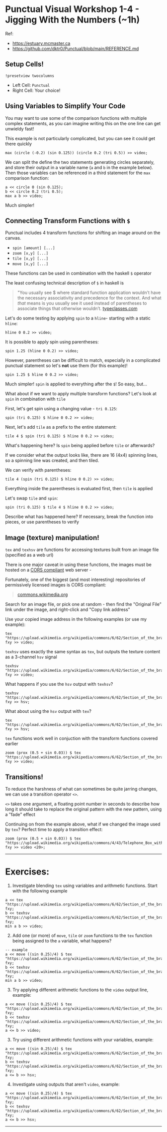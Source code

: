 # Punctual Visual Workshop 1-4 - Jigging With the Numbers (~1h)

Ref: 
 - https://estuary.mcmaster.ca
 - https://github.com/dktr0/Punctual/blob/main/REFERENCE.md

## Setup Cells!

`!presetview twocolumns`

 - Left Cell: `Punctual`
 - Right Cell:  Your choice!

## Using Variables to Simplify Your Code

You may want to use some of the comparison functions with multiple complex statements, as you can imagine writing this on the one line can get unwieldy fast!

This example is not particularly complicated, but you can see it could get there quickly

```
max (circle (-0.2) (sin 0.125)) (circle 0.2 (tri 0.5)) >> video;
```

We can split the define the two statements generating circles separately, and store their output in a variable name (`a` and `b` in the example below). Then those variables can be referenced in a third statement for the `max` comparison function:

```
a << circle 0 (sin 0.125);
b << circle 0.2 (tri 0.5);
max a b >> video;
```
Much simpler!

## Connecting Transform Functions with `$`

Punctual includes 4 transform functions for shifting an image around on the canvas. 
 - `spin [amount] [...]`
 - `zoom [x,y] [...]`
 - `tile [x,y] [...]`
 - `move [x,y] [...]`

These functions can be used in combination with the haskell `$` operator

The least confusing technical description of `$` in haskell is

> "You usually see $ where standard function application wouldn’t have the necessary associativity and precedence for the context. And what *that* means is you usually see it used instead of parentheses to associate things that otherwise wouldn’t.
> [typeclasses.com](https://typeclasses.com/featured/dollar)

Let's do some testing by applying `spin` to a `hline`- starting with a static `hline`:

```
hline 0 0.2 >> video;
```

It is possible to apply spin using parentheses:

```
spin 1.25 (hline 0 0.2) >> video;
```

However, parentheses can be difficult to match, especially in a complicated punctual statement so let's **not** use them (for this example)!

```
spin 1.25 $ hline 0 0.2 >> video;
```

Much simpler! `spin` is applied to everything after the `$`! So easy, but...

What about if we want to apply multiple transform functions? Let's look at `spin` in combination with `tile`

First, let's get spin using a changing value - `tri 0.125`:

```
spin (tri 0.125) $ hline 0 0.2 >> video;
```

Next, let's add `tile` as a prefix to the entire statement:

```
tile 4 $ spin (tri 0.125) $ hline 0 0.2 >> video;
```

What's happening here? Is `spin` being applied before `tile` or afterwards?

If we consider what the output looks like, there are 16 (4x4) spinning lines, so a spinning line was created, and then tiled.

We can verify with parentheses:

```
tile 4 (spin (tri 0.125) $ hline 0 0.2) >> video;
```

Everything inside the parentheses is evaluated first, then `tile` is applied

Let's swap `tile` and `spin`:

```
spin (tri 0.125) $ tile 4 $ hline 0 0.2 >> video;
```

Describe what has happened here? If necessary, break the function into pieces, or use parentheses to verify 


## Image (texture) manipulation!

`tex` and `texhsv` are functions for accessing textures built from an image file (specified as a web url)

There is one major caveat in using these functions, the images must be hosted on a [CORS compliant](https://developer.mozilla.org/en-US/docs/Web/HTTP/CORS) web server - 

Fortunately, one of the biggest (and most interesting) repositories of permissively licensed images is CORS compliant:

 > [commons.wikimedia.org](https://commons.wikimedia.org/wiki/Category:Images)

Search for an image file, or pick one at random - then find the "Original File" link under the image, and right-click and "Copy link address"

Use your copied image address in the following examples (or use my example):

```
tex "https://upload.wikimedia.org/wikipedia/commons/6/62/Section_of_the_brain%2C_19th_century._Wellcome_L0000838.jpg" fxy >> video;
```

`texhsv` uses exactly the same syntax as `tex`, but outputs the texture content as a 3-channel `hsv` signal

```
texhsv "https://upload.wikimedia.org/wikipedia/commons/6/62/Section_of_the_brain%2C_19th_century._Wellcome_L0000838.jpg" fxy >> video;
```

What happens if you use the `hsv` output with `texhsv`?

```
texhsv "https://upload.wikimedia.org/wikipedia/commons/6/62/Section_of_the_brain%2C_19th_century._Wellcome_L0000838.jpg" fxy >> hsv;
```

What about using the `hsv` output with `tex`?

```
tex "https://upload.wikimedia.org/wikipedia/commons/6/62/Section_of_the_brain%2C_19th_century._Wellcome_L0000838.jpg" fxy >> hsv;
```

`tex` functions work well in conjuction with the transform functions covered earlier

```
zoom (prox (0.5 + sin 0.03)) $ tex "https://upload.wikimedia.org/wikipedia/commons/6/62/Section_of_the_brain%2C_19th_century._Wellcome_L0000838.jpg" fxy >> video;
```

## Transitions!

To reduce the harshness of what can sometimes be quite jarring changes, we can use a transition operator `<>`.

`<>` takes one argument, a floating point number in seconds to describe how long it should take to replace the original pattern with the new pattern, using a "fade" effect

Continuing on from the example above, what if we changed the image used by `tex`? Perfect time to apply a transition effect:

```
zoom (prox (0.5 + sin 0.03)) $ tex "https://upload.wikimedia.org/wikipedia/commons/4/43/Telephone_Box_with_a_View_%28geograph_2506046%29.jpg" fxy >> video <20>;
```

---

# Exercises:

1. Investigate blending `tex` using variables and arithmetic functions. Start with the following example
```
a << tex "https://upload.wikimedia.org/wikipedia/commons/6/62/Section_of_the_brain%2C_19th_century._Wellcome_L0000838.jpg" fxy;
b << texhsv "https://upload.wikimedia.org/wikipedia/commons/6/62/Section_of_the_brain%2C_19th_century._Wellcome_L0000838.jpg" fxy;
min a b >> video;
```

2. Add one (or more) of `move`, `tile` or `zoom` functions to the `tex` function being assigned to the `a` variable, what happens?
```
-- example
a << move ((sin 0.25)/4) $ tex "https://upload.wikimedia.org/wikipedia/commons/6/62/Section_of_the_brain%2C_19th_century._Wellcome_L0000838.jpg" fxy;
b << texhsv "https://upload.wikimedia.org/wikipedia/commons/6/62/Section_of_the_brain%2C_19th_century._Wellcome_L0000838.jpg" fxy;
min a b >> video;
```

3. Try applying different arithmetic functions to the `video` output line, example:
```
a << move ((sin 0.25)/4) $ tex "https://upload.wikimedia.org/wikipedia/commons/6/62/Section_of_the_brain%2C_19th_century._Wellcome_L0000838.jpg" fxy;
b << texhsv "https://upload.wikimedia.org/wikipedia/commons/6/62/Section_of_the_brain%2C_19th_century._Wellcome_L0000838.jpg" fxy;
a <= b >> video;
```

3. Try using different arithmetic functions with your variables, example:
```
a << move ((sin 0.25)/4) $ tex "https://upload.wikimedia.org/wikipedia/commons/6/62/Section_of_the_brain%2C_19th_century._Wellcome_L0000838.jpg" fxy;
b << texhsv "https://upload.wikimedia.org/wikipedia/commons/6/62/Section_of_the_brain%2C_19th_century._Wellcome_L0000838.jpg" fxy;
a <= b >> hsv;
```

4. Investigate using outputs that aren't `video`, example:
```
a << move ((sin 0.25)/4) $ tex "https://upload.wikimedia.org/wikipedia/commons/6/62/Section_of_the_brain%2C_19th_century._Wellcome_L0000838.jpg" fxy;
b << texhsv "https://upload.wikimedia.org/wikipedia/commons/6/62/Section_of_the_brain%2C_19th_century._Wellcome_L0000838.jpg" fxy;
a <= b >> hsv;
```

---
